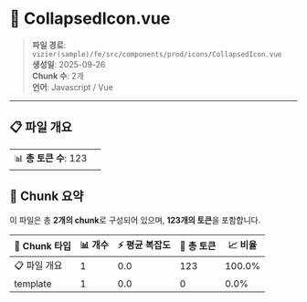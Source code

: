 # 📄 CollapsedIcon.vue

> **파일 경로**: `vizier(sample)/fe/src/components/prod/icons/CollapsedIcon.vue`  
> **생성일**: 2025-09-26  
> **Chunk 수**: 2개  
> **언어**: Javascript / Vue
---


## 📋 파일 개요

| | |
|--|--|
| 📊 **총 토큰 수**: 123 |  |






## 🧩 Chunk 요약

이 파일은 총 **2개의 chunk**로 구성되어 있으며, **123개의 토큰**을 포함합니다.

| 🧩 Chunk 타입 | 📊 개수 | ⚡ 평균 복잡도 | 📝 총 토큰 | 📈 비율 |
|---------------|--------|-------------|----------|--------|
| 📋 파일 개요 | 1 | 0.0 | 123 | 100.0% |
| template | 1 | 0.0 | 0 | 0.0% |

